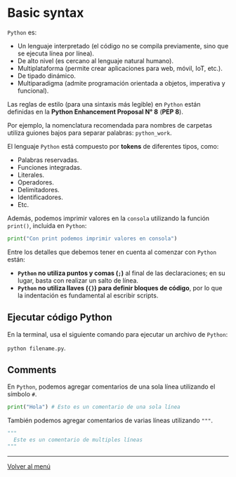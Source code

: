 # Basic syntax

`Python` es:

- Un lenguaje interpretado (el código no se compila previamente, sino que se ejecuta línea por línea).
- De alto nivel (es cercano al lenguaje natural humano).
- Multiplataforma (permite crear aplicaciones para web, móvil, IoT, etc.).
- De tipado dinámico.
- Multiparadigma (admite programación orientada a objetos, imperativa y funcional).

Las reglas de estilo (para una sintaxis más legible) en `Python` están definidas en la **Python Enhancement Proposal N° 8** (**PEP 8**).

Por ejemplo, la nomenclatura recomendada para nombres de carpetas utiliza guiones bajos para separar palabras: `python_work`.

El lenguaje `Python` está compuesto por **tokens** de diferentes tipos, como:

- Palabras reservadas.
- Funciones integradas.
- Literales.
- Operadores.
- Delimitadores.
- Identificadores.
- Etc.

Además, podemos imprimir valores en la `consola` utilizando la función `print()`, incluida en `Python`:

```python
print("Con print podemos imprimir valores en consola")
```

Entre los detalles que debemos tener en cuenta al comenzar con `Python` están:

- **`Python` no utiliza puntos y comas (`;`)** al final de las declaraciones; en su lugar, basta con realizar un salto de línea.
- **`Python` no utiliza llaves (`{}`) para definir bloques de código**, por lo que la indentación es fundamental al escribir scripts.

## Ejecutar código Python

En la terminal, usa el siguiente comando para ejecutar un archivo de `Python`:

`python filename.py`.

## Comments

En `Python`, podemos agregar comentarios de una sola línea utilizando el símbolo `#`.

```python
print("Hola") # Esto es un comentario de una sola línea
```

También podemos agregar comentarios de varias líneas utilizando `"""`.

```python
"""
  Este es un comentario de multiples líneas
"""
```

---

[Volver al menú](./0.0-Learn-the-basics.md)
